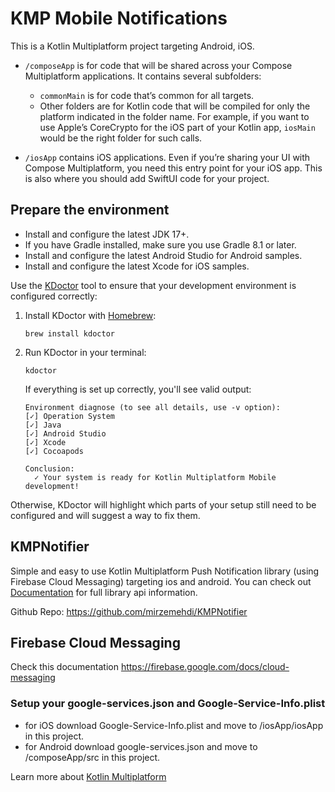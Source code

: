 # KMP Mobile Notifications
This is a Kotlin Multiplatform project targeting Android, iOS.

* `/composeApp` is for code that will be shared across your Compose Multiplatform applications.
  It contains several subfolders:
    - `commonMain` is for code that’s common for all targets.
    - Other folders are for Kotlin code that will be compiled for only the platform indicated in the
      folder name.
      For example, if you want to use Apple’s CoreCrypto for the iOS part of your Kotlin app,
      `iosMain` would be the right folder for such calls.

* `/iosApp` contains iOS applications. Even if you’re sharing your UI with Compose Multiplatform,
  you need this entry point for your iOS app. This is also where you should add SwiftUI code for
  your project.

## Prepare the environment

- Install and configure the latest JDK 17+.
- If you have Gradle installed, make sure you use Gradle 8.1 or later.
- Install and configure the latest Android Studio for Android samples.
- Install and configure the latest Xcode for iOS samples.

Use the [KDoctor](https://github.com/Kotlin/kdoctor) tool to ensure that your development
environment is configured correctly:

1. Install KDoctor with [Homebrew](https://brew.sh/):

    ```text
    brew install kdoctor
    ```

2. Run KDoctor in your terminal:

    ```text
    kdoctor
    ```

   If everything is set up correctly, you'll see valid output:

   ```text
   Environment diagnose (to see all details, use -v option):
   [✓] Operation System
   [✓] Java
   [✓] Android Studio
   [✓] Xcode
   [✓] Cocoapods
   
   Conclusion:
     ✓ Your system is ready for Kotlin Multiplatform Mobile development!
   ```

Otherwise, KDoctor will highlight which parts of your setup still need to be configured and will
suggest a way to fix
them.

## KMPNotifier
Simple and easy to use Kotlin Multiplatform Push Notification library (using Firebase Cloud Messaging) targeting ios and android.
You can check out [Documentation](https://mirzemehdi.github.io/KMPNotifier) for full library api information.

Github Repo: https://github.com/mirzemehdi/KMPNotifier

## Firebase Cloud Messaging

Check this documentation https://firebase.google.com/docs/cloud-messaging

### Setup your google-services.json and Google-Service-Info.plist

- for iOS download Google-Service-Info.plist and move to /iosApp/iosApp in this project.
- for Android download google-services.json and move to /composeApp/src in this project.



Learn more
about [Kotlin Multiplatform](https://www.jetbrains.com/help/kotlin-multiplatform-dev/get-started.html)
